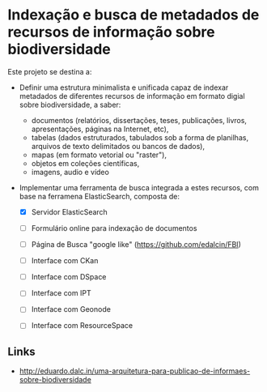 # Indexação e busca de metadados de recursos de informação sobre biodiversidade

Este projeto se destina a:

* Definir uma estrutura minimalista e unificada capaz de indexar metadados de diferentes recursos de informação em formato digial sobre biodiversidade, a saber:

  * documentos (relatórios, dissertações, teses, publicações, livros, apresentações, páginas na Internet, etc), 
  * tabelas (dados estruturados, tabulados sob a forma de planilhas, arquivos de texto delimitados ou bancos de dados), 
  * mapas (em formato vetorial ou "raster"),
  * objetos em coleções científicas,
  * imagens, audio e vídeo
   
* Implementar uma ferramenta de busca integrada a estes recursos, com base na ferramena ElasticSearch, composta de:
  - [X] Servidor ElasticSearch
  - [ ] Formulário online para indexação de documentos
  - [ ] Página de Busca "google like" (https://github.com/edalcin/FBI)
  - [ ] Interface com CKan
  - [ ] Interface com DSpace
  - [ ] Interface com IPT
  - [ ] Interface com Geonode
  - [ ] Interface com ResourceSpace


## Links
* http://eduardo.dalc.in/uma-arquitetura-para-publicao-de-informaes-sobre-biodiversidade
